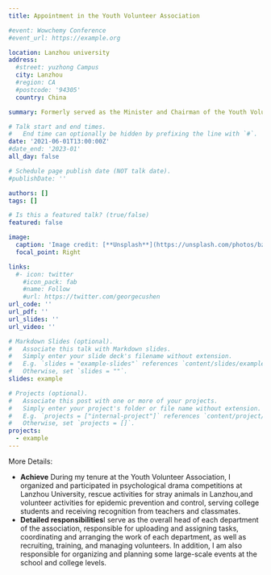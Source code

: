 ```yaml
---
title: Appointment in the Youth Volunteer Association

#event: Wowchemy Conference
#event_url: https://example.org

location: Lanzhou university
address:
  #street: yuzhong Campus
  city: Lanzhou
  #region: CA
  #postcode: '94305'
  country: China

summary: Formerly served as the Minister and Chairman of the Youth Volunteer Association, as well as the Propaganda Committee Member of the Radio and Television Class.

# Talk start and end times.
#   End time can optionally be hidden by prefixing the line with `#`.
date: '2021-06-01T13:00:00Z'
#date_end: '2023-01'
all_day: false

# Schedule page publish date (NOT talk date).
#publishDate: ''

authors: []
tags: []

# Is this a featured talk? (true/false)
featured: false

image:
  caption: 'Image credit: [**Unsplash**](https://unsplash.com/photos/bzdhc5b3Bxs)'
  focal_point: Right

links:
  #- icon: twitter
    #icon_pack: fab
    #name: Follow
    #url: https://twitter.com/georgecushen
url_code: ''
url_pdf: ''
url_slides: ''
url_video: ''

# Markdown Slides (optional).
#   Associate this talk with Markdown slides.
#   Simply enter your slide deck's filename without extension.
#   E.g. `slides = "example-slides"` references `content/slides/example-slides.md`.
#   Otherwise, set `slides = ""`.
slides: example

# Projects (optional).
#   Associate this post with one or more of your projects.
#   Simply enter your project's folder or file name without extension.
#   E.g. `projects = ["internal-project"]` references `content/project/deep-learning/index.md`.
#   Otherwise, set `projects = []`.
projects:
  - example
---
```

More Details:
- **Achieve** During my tenure at the Youth Volunteer Association, I organized and participated in psychological drama competitions at Lanzhou University, rescue activities for stray animals in Lanzhou,and volunteer activities for epidemic prevention and control, serving college students and receiving recognition from teachers and classmates.
- **Detailed responsibilities**I serve as the overall head of each department of the association, responsible for uploading and assigning tasks, coordinating and arranging the work of each department, as well as recruiting, training, and managing volunteers. In addition, I am also responsible for organizing and planning some large-scale events at the school and college levels.
